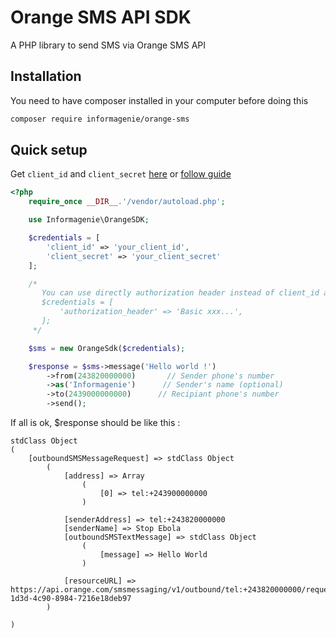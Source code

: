 # Orange SMS API SDK

A PHP library to send SMS via Orange SMS API

## Installation

You need to have composer installed in your computer before doing this

```bash
composer require informagenie/orange-sms
```

## Quick setup

Get `client_id` and `client_secret` [here](https://developer.orange.com/myapps/) or [follow guide](https://informagenie.com/3141/envoyer-sms-orange-sms-api/)

```php
<?php
    require_once __DIR__.'/vendor/autoload.php';

    use Informagenie\OrangeSDK;

    $credentials = [
        'client_id' => 'your_client_id',
        'client_secret' => 'your_client_secret'
    ];

    /*
       You can use directly authorization header instead of client_id and client_secret
       $credentials = [
           'authorization_header' => 'Basic xxx...',
       ];
     */

    $sms = new OrangeSdk($credentials);

    $response = $sms->message('Hello world !')
        ->from(243820000000)       // Sender phone's number
        ->as('Informagenie')      // Sender's name (optional)
        ->to(2439000000000)      // Recipiant phone's number
        ->send();

```
If all is ok, $response should be like this :

```
stdClass Object
(
    [outboundSMSMessageRequest] => stdClass Object
        (
            [address] => Array
                (
                    [0] => tel:+243900000000
                )

            [senderAddress] => tel:+243820000000
            [senderName] => Stop Ebola
            [outboundSMSTextMessage] => stdClass Object
                (
                    [message] => Hello World
                )

            [resourceURL] => https://api.orange.com/smsmessaging/v1/outbound/tel:+243820000000/requests/9d523078-1d3d-4c90-8984-7216e18deb97
        )

)
```
